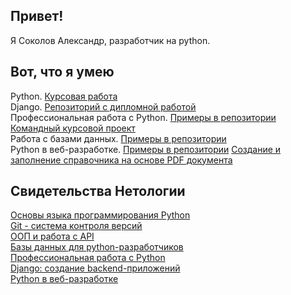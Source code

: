 ## Привет!
Я Соколов Александр, разработчик на python.

## Вот, что я умею
Python. [Курсовая работа](https://github.com/AlGeNSoK/Backup-foto-from-VK)  
Django. [Репозиторий с дипломной работой](https://github.com/AlGeNSoK/netology_final_diplom)  
Профессиональная работа с Python. [Примеры в репозитории](https://github.com/stars/AlGeNSoK/lists/profpython)
[Командный курсовой проект](https://github.com/AlGeNSoK/VKinder)  
Работа с базами данных. [Примеры в репозитории](https://github.com/stars/AlGeNSoK/lists/database)  
Python в веб-разработке. [Примеры в репозитории](https://github.com/stars/AlGeNSoK/lists/webpython)
[Создание и заполнение справочника на основе PDF документа](https://github.com/AlGeNSoK/O2RUS_project)  


## Свидетельства Нетологии
[Основы языка программирования Python](https://github.com/AlGeNSoK/AlGeNSoK/blob/main/Sertificate/01_BasicPython.pdf)  
[Git - система контроля версий](https://github.com/AlGeNSoK/AlGeNSoK/blob/main/Sertificate/02_Git.pdf)  
[ООП и работа с API](https://github.com/AlGeNSoK/AlGeNSoK/blob/main/Sertificate/03_OOP_API.pdf)  
[Базы данных для python-разработчиков](https://github.com/AlGeNSoK/AlGeNSoK/blob/main/Sertificate/04_DataBase.pdf)  
[Профессиональная работа с Python](https://github.com/AlGeNSoK/AlGeNSoK/blob/main/Sertificate/05_ProfPython.pdf)  
[Django: создание backend-приложений](https://github.com/AlGeNSoK/AlGeNSoK/blob/main/Sertificate/06_Django.pdf)  
[Python в веб-разработке](https://github.com/AlGeNSoK/AlGeNSoK/blob/main/Sertificate/07_PythonWeb.pdf)

